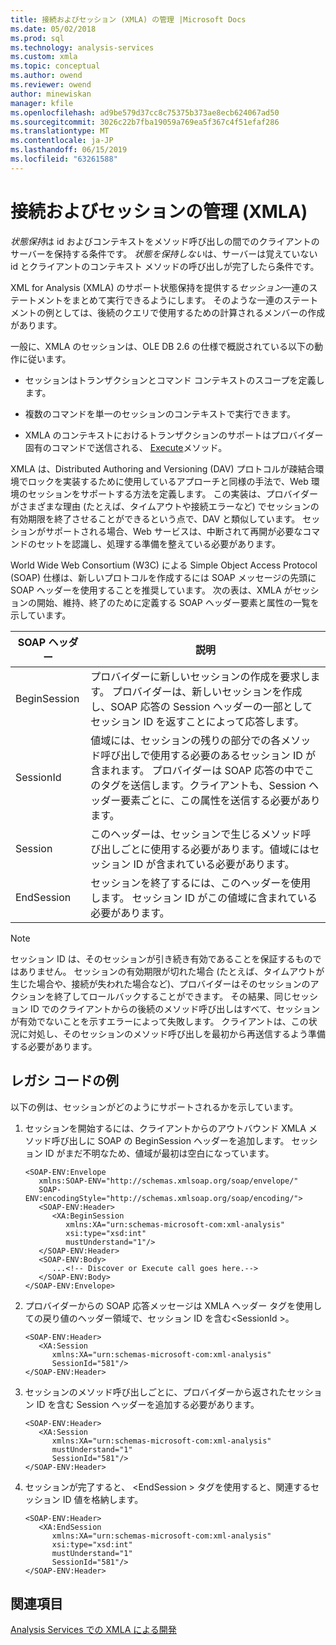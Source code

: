 ```yaml
---
title: 接続およびセッション (XMLA) の管理 |Microsoft Docs
ms.date: 05/02/2018
ms.prod: sql
ms.technology: analysis-services
ms.custom: xmla
ms.topic: conceptual
ms.author: owend
ms.reviewer: owend
author: minewiskan
manager: kfile
ms.openlocfilehash: ad9be579d37cc8c75375b373ae8ecb624067ad50
ms.sourcegitcommit: 3026c22b7fba19059a769ea5f367c4f51efaf286
ms.translationtype: MT
ms.contentlocale: ja-JP
ms.lasthandoff: 06/15/2019
ms.locfileid: "63261588"
---
```

# <a name="managing-connections-and-sessions-xmla"></a>接続およびセッションの管理 (XMLA)
  *状態保持*は id およびコンテキストをメソッド呼び出しの間でのクライアントのサーバーを保持する条件です。 *状態を保持しない*は、サーバーは覚えていない id とクライアントのコンテキスト メソッドの呼び出しが完了したら条件です。  
  
 XML for Analysis (XMLA) のサポート状態保持を提供する*セッション*一連のステートメントをまとめて実行できるようにします。 そのような一連のステートメントの例としては、後続のクエリで使用するための計算されるメンバーの作成があります。  
  
 一般に、XMLA のセッションは、OLE DB 2.6 の仕様で概説されている以下の動作に従います。  
  
-   セッションはトランザクションとコマンド コンテキストのスコープを定義します。  
  
-   複数のコマンドを単一のセッションのコンテキストで実行できます。  
  
-   XMLA のコンテキストにおけるトランザクションのサポートはプロバイダー固有のコマンドで送信される、 [Execute](https://docs.microsoft.com/bi-reference/xmla/xml-elements-methods-execute)メソッド。  
  
 XMLA は、Distributed Authoring and Versioning (DAV) プロトコルが疎結合環境でロックを実装するために使用しているアプローチと同様の手法で、Web 環境のセッションをサポートする方法を定義します。 この実装は、プロバイダーがさまざまな理由 (たとえば、タイムアウトや接続エラーなど) でセッションの有効期限を終了させることができるという点で、DAV と類似しています。 セッションがサポートされる場合、Web サービスは、中断されて再開が必要なコマンドのセットを認識し、処理する準備を整えている必要があります。  
  
 World Wide Web Consortium (W3C) による Simple Object Access Protocol (SOAP) 仕様は、新しいプロトコルを作成するには SOAP メッセージの先頭に SOAP ヘッダーを使用することを推奨しています。 次の表は、XMLA がセッションの開始、維持、終了のために定義する SOAP ヘッダー要素と属性の一覧を示しています。  
  
|SOAP ヘッダー|説明|  
|-----------------|-----------------|  
|BeginSession|プロバイダーに新しいセッションの作成を要求します。 プロバイダーは、新しいセッションを作成し、SOAP 応答の Session ヘッダーの一部としてセッション ID を返すことによって応答します。|  
|SessionId|値域には、セッションの残りの部分での各メソッド呼び出しで使用する必要のあるセッション ID が含まれます。 プロバイダーは SOAP 応答の中でこのタグを送信します。クライアントも、Session ヘッダー要素ごとに、この属性を送信する必要があります。|  
|Session|このヘッダーは、セッションで生じるメソッド呼び出しごとに使用する必要があります。値域にはセッション ID が含まれている必要があります。|  
|EndSession|セッションを終了するには、このヘッダーを使用します。 セッション ID がこの値域に含まれている必要があります。|  
  
> [!NOTE]  
>  セッション ID は、そのセッションが引き続き有効であることを保証するものではありません。 セッションの有効期限が切れた場合 (たとえば、タイムアウトが生じた場合や、接続が失われた場合など)、プロバイダーはそのセッションのアクションを終了してロールバックすることができます。 その結果、同じセッション ID でのクライアントからの後続のメソッド呼び出しはすべて、セッションが有効でないことを示すエラーによって失敗します。 クライアントは、この状況に対処し、そのセッションのメソッド呼び出しを最初から再送信するよう準備する必要があります。  
  
## <a name="legacy-code-example"></a>レガシ コードの例  
 以下の例は、セッションがどのようにサポートされるかを示しています。  
  
1.  セッションを開始するには、クライアントからのアウトバウンド XMLA メソッド呼び出しに SOAP の BeginSession ヘッダーを追加します。 セッション ID がまだ不明なため、値域が最初は空白になっています。  
  
    ```  
    <SOAP-ENV:Envelope  
       xmlns:SOAP-ENV="http://schemas.xmlsoap.org/soap/envelope/"  
       SOAP-ENV:encodingStyle="http://schemas.xmlsoap.org/soap/encoding/">  
       <SOAP-ENV:Header>  
          <XA:BeginSession  
             xmlns:XA="urn:schemas-microsoft-com:xml-analysis"  
             xsi:type="xsd:int"  
             mustUnderstand="1"/>  
       </SOAP-ENV:Header>  
       <SOAP-ENV:Body>  
          ...<!-- Discover or Execute call goes here.-->  
       </SOAP-ENV:Body>  
    </SOAP-ENV:Envelope>  
    ```  
  
2.  プロバイダーからの SOAP 応答メッセージは XMLA ヘッダー タグを使用しての戻り値のヘッダー領域で、セッション ID を含む\<SessionId >。  
  
    ```  
    <SOAP-ENV:Header>  
       <XA:Session  
          xmlns:XA="urn:schemas-microsoft-com:xml-analysis"  
          SessionId="581"/>  
    </SOAP-ENV:Header>  
    ```  
  
3.  セッションのメソッド呼び出しごとに、プロバイダーから返されたセッション ID を含む Session ヘッダーを追加する必要があります。  
  
    ```  
    <SOAP-ENV:Header>  
       <XA:Session  
          xmlns:XA="urn:schemas-microsoft-com:xml-analysis"  
          mustUnderstand="1"  
          SessionId="581"/>  
    </SOAP-ENV:Header>  
    ```  
  
4.  セッションが完了すると、 \<EndSession > タグを使用すると、関連するセッション ID 値を格納します。  
  
    ```  
    <SOAP-ENV:Header>  
       <XA:EndSession  
          xmlns:XA="urn:schemas-microsoft-com:xml-analysis"  
          xsi:type="xsd:int"  
          mustUnderstand="1"  
          SessionId="581"/>  
    </SOAP-ENV:Header>  
    ```  
  
## <a name="see-also"></a>関連項目  
 [Analysis Services での XMLA による開発](../../analysis-services/multidimensional-models-scripting-language-assl-xmla/developing-with-xmla-in-analysis-services.md)  
  
  
